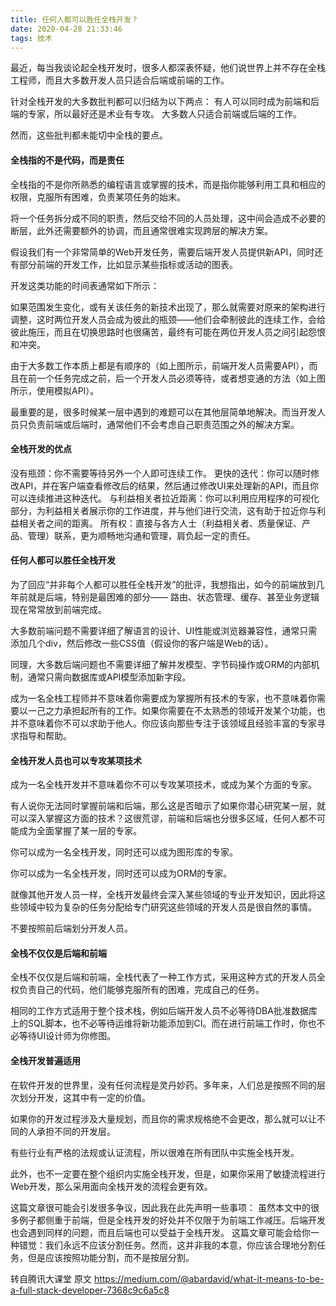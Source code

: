 ```yaml
---
title: 任何人都可以胜任全栈开发？ 
date: 2020-04-28 21:33:46
tags: 技术
---
```

最近，每当我谈论起全栈开发时，很多人都深表怀疑，他们说世界上并不存在全栈工程师，而且大多数开发人员只适合后端或前端的工作。

针对全栈开发的大多数批判都可以归结为以下两点：
有人可以同时成为前端和后端的专家，所以最好还是术业有专攻。
大多数人只适合前端或后端的工作。

然而，这些批判都未能切中全栈的要点。

#### 全栈指的不是代码，而是责任
全栈指的不是你所熟悉的编程语言或掌握的技术，而是指你能够利用工具和相应的权限，克服所有困难，负责某项任务的始末。

将一个任务拆分成不同的职责，然后交给不同的人员处理，这中间会造成不必要的断层，此外还需要额外的协调，而且通常很难实现跨层的解决方案。

假设我们有一个非常简单的Web开发任务，需要后端开发人员提供新API，同时还有部分前端的开发工作，比如显示某些指标或活动的图表。

开发这类功能的时间表通常如下所示：

如果范围发生变化，或有关该任务的新技术出现了，那么就需要对原来的架构进行调整，这时两位开发人员会成为彼此的瓶颈——他们会牵制彼此的连续工作，会给彼此施压，而且在切换思路时也很痛苦，最终有可能在两位开发人员之间引起怨恨和冲突。

由于大多数工作本质上都是有顺序的（如上图所示，前端开发人员需要API），而且在前一个任务完成之前，后一个开发人员必须等待，或者想变通的方法（如上图所示，使用模拟API）。

最重要的是，很多时候某一层中遇到的难题可以在其他层简单地解决。而当开发人员只负责前端或后端时，通常他们不会考虑自己职责范围之外的解决方案。


#### 全栈开发的优点
没有瓶颈：你不需要等待另外一个人即可连续工作。
更快的迭代：你可以随时修改API，并在客户端查看修改后的结果，然后通过修改UI来处理新的API，而且你可以连续推进这种迭代。
与利益相关者拉近距离：你可以利用应用程序的可视化部分，为利益相关者展示你的工作进度，并与他们进行交流，这有助于拉近你与利益相关者之间的距离。
所有权：直接与各方人士（利益相关者、质量保证、产品、管理）联系，更为顺畅地沟通和管理，肩负起一定的责任。


#### 任何人都可以胜任全栈开发
为了回应“并非每个人都可以胜任全栈开发”的批评，我想指出，如今的前端放到几年前就是后端，特别是最困难的部分—— 路由、状态管理、缓存、甚至业务逻辑现在常常放到前端完成。 

大多数前端问题不需要详细了解语言的设计、UI性能或浏览器兼容性，通常只需添加几个div，然后修改一些CSS值（假设你的客户端是Web的话）。

同理，大多数后端问题也不需要详细了解并发模型、字节码操作或ORM的内部机制，通常只需向数据库或API模型添加新字段。

成为一名全栈工程师并不意味着你需要成为掌握所有技术的专家，也不意味着你需要以一己之力承担起所有的工作。如果你需要在不太熟悉的领域开发某个功能，也并不意味着你不可以求助于他人。你应该向那些专注于该领域且经验丰富的专家寻求指导和帮助。


#### 全栈开发人员也可以专攻某项技术
成为一名全栈开发并不意味着你不可以专攻某项技术，或成为某个方面的专家。

有人说你无法同时掌握前端和后端，那么这是否暗示了如果你潜心研究某一层，就可以深入掌握这方面的技术？这很荒谬，前端和后端也分很多区域，任何人都不可能成为全面掌握了某一层的专家。

你可以成为一名全栈开发，同时还可以成为图形库的专家。

你可以成为一名全栈开发，同时还可以成为ORM的专家。

就像其他开发人员一样，全栈开发最终会深入某些领域的专业开发知识，因此将这些领域中较为复杂的任务分配给专门研究这些领域的开发人员是很自然的事情。 

不要按照前后端划分开发人员。


#### 全栈不仅仅是后端和前端
全栈不仅仅是后端和前端，全栈代表了一种工作方式，采用这种方式的开发人员全权负责自己的代码，他们能够克服所有的困难，完成自己的任务。

相同的工作方式适用于整个技术栈，例如后端开发人员不必等待DBA批准数据库上的SQL脚本，也不必等待运维将新功能添加到CI。而在进行前端工作时，你也不必等待UI设计师为你修图。


#### 全栈开发普遍适用
在软件开发的世界里，没有任何流程是灵丹妙药。多年来，人们总是按照不同的层次划分开发，这其中有一定的价值。

如果你的开发过程涉及大量规划，而且你的需求规格绝不会更改，那么就可以让不同的人承担不同的开发层。

有些行业有严格的法规或认证流程，所以很难在所有团队中实施全栈开发。

此外，也不一定要在整个组织内实施全栈开发，但是，如果你采用了敏捷流程进行Web开发，那么采用面向全栈开发的流程会更有效。

这篇文章很可能会引发很多争议，因此我在此先声明一些事项：
虽然本文中的很多例子都侧重于前端，但是全栈开发的好处并不仅限于为前端工作减压。后端开发也会遇到同样的问题，而且后端也可以受益于全栈开发。
这篇文章可能会给你一种错觉：我们永远不应该分割任务。然而，这并非我的本意，你应该合理地分割任务，但是应该按照功能分割，而不是按层分割。


转自腾讯大课堂
原文 https://medium.com/@abardavid/what-it-means-to-be-a-full-stack-developer-7368c9c6a5c8